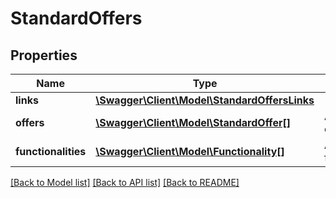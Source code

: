 # StandardOffers

## Properties
Name | Type | Description | Notes
------------ | ------------- | ------------- | -------------
**links** | [**\Swagger\Client\Model\StandardOffersLinks**](StandardOffersLinks.md) |  | 
**offers** | [**\Swagger\Client\Model\StandardOffer[]**](StandardOffer.md) | All standard offers | 
**functionalities** | [**\Swagger\Client\Model\Functionality[]**](Functionality.md) | All functionalities... | 

[[Back to Model list]](../README.md#documentation-for-models) [[Back to API list]](../README.md#documentation-for-api-endpoints) [[Back to README]](../README.md)



